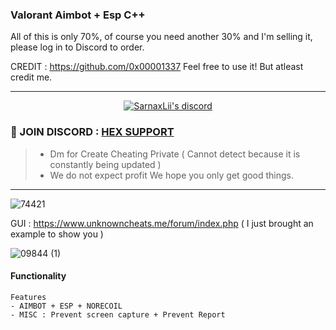 
###  Valorant Aimbot + Esp C++ 
All of this is only 70%, of course you need another 30% and I'm selling it, please log in to Discord to order.

CREDIT : https://github.com/0x00001337  Feel free to use it! But atleast credit me. 


***
  <p align="center">
    <a href="https://discord.com/users/943374631644045363">
        <img title="Sarnax discord" alt="SarnaxLii's discord" src="https://discord.c99.nl/widget/theme-3/943374631644045363.png"/>
    </a>
</p>


### 💬 JOIN DISCORD : [HEX SUPPORT](https://discord.gg/Q4Y6u662Fm)
> - Dm for Create Cheating Private ( Cannot detect because it is constantly being updated )
> - We do not expect profit We hope you only get good things.


***

![74421](https://user-images.githubusercontent.com/94861415/158432161-1ea219c8-b733-410b-8453-54075ff36283.png)




GUI : https://www.unknowncheats.me/forum/index.php ( I just brought an example to show you ) 


![09844 (1)](https://user-images.githubusercontent.com/94861415/159138733-9ab44c53-e8a6-44d7-839e-de81de172090.png)




#### Functionality
```
Features
- AIMBOT + ESP + NORECOIL 
- MISC : Prevent screen capture + Prevent Report
```

